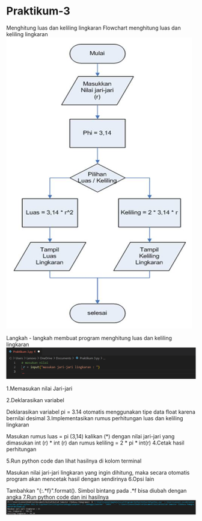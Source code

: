 # Praktikum-3
Menghitung luas dan keliling lingkaran
Flowchart menghitung luas dan keliling lingkaran
![](gambar/Flowchart.jpg)

Langkah - langkah membuat program menghitung luas dan keliling lingkaran
![](gambar/Screenshot%202022-11-02%20073824%20-%20Copy.png)


1.Memasukan nilai Jari-jari

2.Deklarasikan variabel

Deklarasikan variabel pi = 3.14 otomatis menggunakan tipe data float karena bernilai desimal
3.Implementasikan rumus perhitungan luas dan keliling lingkaran

Masukan rumus luas = pi (3,14) kalikan (*) dengan nilai jari-jari yang dimasukan int (r) * int (r) dan rumus keliling = 2 * pi * int(r)
4.Cetak hasil perhitungan

5.Run python code dan lihat hasilnya di kolom terminal

Masukan nilai jari-jari lingkaran yang ingin dihitung, maka secara otomatis program akan mencetak hasil dengan sendirinya
6.Opsi lain

Tambahkan "{:.*f}".format(). Simbol bintang pada .*f bisa diubah dengan angka
7.Run python code dan ini hasilnya
![](gambar/Screenshot%202022-11-02%20102713.png)
